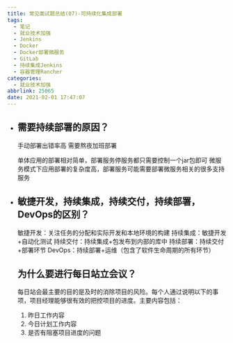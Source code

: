 ```yaml
---
title: 常见面试题总结(07)-可持续化集成部署
tags:
  - 笔记
  - 就业技术加强
  - Jenkins
  - Docker
  - Docker部署微服务
  - GitLab
  - 持续集成Jenkins
  - 容器管理Rancher
categories:
  - 就业技术加强
abbrlink: 25065
date: 2021-02-01 17:47:07
---
```


- ## 需要持续部署的原因？

  手动部署出错率高
  需要熬夜加班部署

  单体应用的部署相对简单，部署服务停服务都只需要控制一个jar包即可
  微服务模式下应用部署的复杂度高，部署服务可能需要部署微服务相关的很多支持服务

- ## 敏捷开发，持续集成，持续交付，持续部署，DevOps的区别？

  敏捷开发：关注任务的分配和实际开发和本地环境的构建
  持续集成：敏捷开发+自动化测试
  持续交付：持续集成+包发布到内部的库中
  持续部署：持续交付+部署环节
  DevOps：持续部署+运维（包含了软件生命周期的所有环节）

  ## 为什么要进行每日站立会议？

  每日站会最主要的目的是及时的消除项目的风险。每个人通过说明以下的事项，项目经理能够很有效的把控项目的进度。主要内容包括：

  1. 昨日工作内容
  2. 今日计划工作内容
  3. 是否有阻塞项目进度的问题

